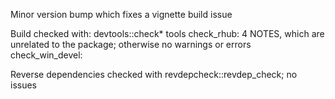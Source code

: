 Minor version bump which fixes a vignette build issue

Build checked with: devtools::check* tools
check_rhub: 4 NOTES, which are unrelated to the package; otherwise no warnings or errors
check_win_devel: 

Reverse dependencies checked with revdepcheck::revdep_check; no issues